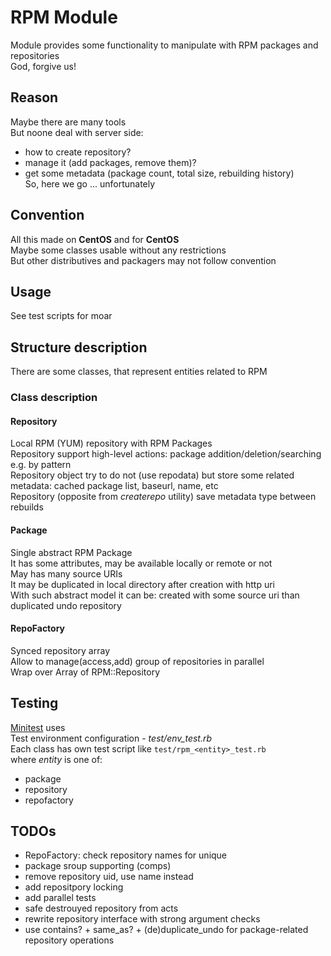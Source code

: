 RPM Module
==========
Module provides some functionality to manipulate with RPM packages and repositories  
God, forgive us!  

Reason
------
Maybe there are many tools  
But noone deal with server side:  
- how to create repository?  
- manage it (add packages, remove them)?  
- get some metadata (package count, total size, rebuilding history)  
So, here we go ... unfortunately  

Convention
----------
All this made on **CentOS** and for **CentOS**  
Maybe some classes usable without any restrictions  
But other distributives and packagers may not follow convention  

Usage
-----
See test scripts for moar  

Structure description
---------------------
There are some classes, that represent entities related to RPM

### Class description
#### Repository
Local RPM (YUM) repository with RPM Packages  
Repository support high-level actions: package addition/deletion/searching e.g. by pattern  
Repository object try to do not (use repodata) but store some related metadata: cached package list, baseurl, name, etc  
Repository (opposite from *createrepo* utility) save metadata type between rebuilds  

#### Package
Single abstract RPM Package  
It has some attributes, may be available locally or remote or not  
May has many source URIs  
It may be duplicated in local directory after creation with http uri  
With such abstract model it can be: created with some source uri than duplicated undo repository  

#### RepoFactory
Synced repository array  
Allow to manage(access,add) group of repositories in parallel  
Wrap over Array of RPM::Repository

Testing
-------
[Minitest](https://github.com/seattlerb/minitest) uses  
Test environment configuration - *test/env_test.rb*  
Each class has own test script like `test/rpm_<entity>_test.rb`  
where *entity* is one of:  
- package  
- repository  
- repofactory  

TODOs
-----
- RepoFactory: check repository names for unique
- package sroup supporting (comps)
- remove repository uid, use name instead
- add repositpory locking
- add parallel tests
- safe destrouyed repository from acts
- rewrite repository interface with strong argument checks
- use contains? + same_as? + (de)duplicate_undo for package-related repository operations
